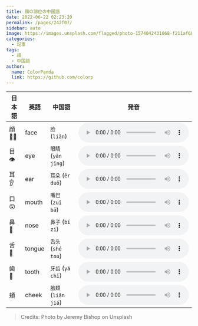 ```yaml
---
title: 顔の部位の中国語
date: 2022-06-22 02:23:20
permalink: /pages/242f07/
sidebar: auto
image: https://images.unsplash.com/flagged/photo-1574042431668-f211af68acaa
categories:
  - 記事
tags:
  - 顔
  - 中国語
author:
  name: ColorPanda
  link: https://github.com/colorp
---
```


| 日本語 | 英語   | 中国語                                       | 発音                                                                                                         |
| ------ | ------ | -------------------------------------------- | ------------------------------------------------------------------------------------------------------------ |
| 顔 😵‍💫  | face   | <label lang="zh">`脸` (`liǎn`)</label>       | <audio controls src="https://tts.baidu.com/text2audio?tex=脸&cuid=dict&lan=ZH&ctp=1&pdt=30&vol=9"></audio>   |
| 目 👁️  | eye    | <label lang="zh">`眼睛` (`yǎn jīng`)</label> | <audio controls src="https://tts.baidu.com/text2audio?tex=眼睛&cuid=dict&lan=ZH&ctp=1&pdt=30&vol=9"></audio> |
| 耳 👂  | ear    | <label lang="zh">`耳朵` (`ěr duǒ`)</label>   | <audio controls src="https://tts.baidu.com/text2audio?tex=耳朵&cuid=dict&lan=ZH&ctp=1&pdt=30&vol=9"></audio> |
| 口 😮  | mouth  | <label lang="zh">`嘴巴` (`zuǐ bā`)</label>   | <audio controls src="https://tts.baidu.com/text2audio?tex=嘴巴&cuid=dict&lan=ZH&ctp=1&pdt=30&vol=9"></audio> |
| 鼻 👃  | nose   | <label lang="zh">`鼻子` (`bí zi`)</label>    | <audio controls src="https://tts.baidu.com/text2audio?tex=鼻子&cuid=dict&lan=ZH&ctp=1&pdt=30&vol=9"></audio> |
| 舌 👅  | tongue | <label lang="zh">`舌头` (`shé tou`)</label>  | <audio controls src="https://tts.baidu.com/text2audio?tex=舌头&cuid=dict&lan=ZH&ctp=1&pdt=30&vol=9"></audio> |
| 歯 🦷  | tooth  | <label lang="zh">`牙齿` (`yá chǐ`)</label>   | <audio controls src="https://tts.baidu.com/text2audio?tex=牙齿&cuid=dict&lan=ZH&ctp=1&pdt=30&vol=9"></audio> |
| 頬     | cheek  | <label lang="zh">`脸颊` (`liǎn jiá`)</label> | <audio controls src="https://tts.baidu.com/text2audio?tex=脸颊&cuid=dict&lan=ZH&ctp=1&pdt=30&vol=9"></audio> |

> Credits: Photo by Jeremy Bishop on Unsplash
